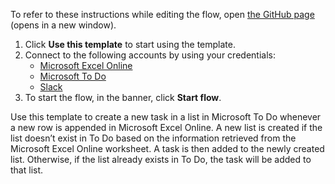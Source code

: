 To refer to these instructions while editing the flow, open [the GitHub page](https://github.com/ot4i/app-connect-templates/tree/main/resources/markdown/Create%20a%20task%20on%20the%20Microsoft%20To%20Do%20list%20using%20information%20retrieved%20from%20Microsoft%20Excel%20Online_instructions.md) (opens in a new window).

1. Click **Use this template** to start using the template.
2. Connect to the following accounts by using your credentials:
   - [Microsoft Excel Online](https://ibm.biz/acmsexcel)
   - [Microsoft To Do](https://ibm.biz/acmstodo)
   - [Slack](https://ibm.biz/acslack)
3. To start the flow, in the banner, click **Start flow**.

Use this template to create a new task in a list in Microsoft To Do whenever a new row is appended in Microsoft Excel Online. A new list is created if the list doesn’t exist in To Do based on the information retrieved from the Microsoft Excel Online worksheet. A task is then added to the newly created list. Otherwise, if the list already exists in To Do, the task will be added to that list.




